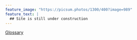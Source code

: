 ```yaml
---
feature_image: "https://picsum.photos/1300/400?image=989"
feature_text: |
  ## Site is still under construction 
---
```


[Glossary](python_glossary.md)

